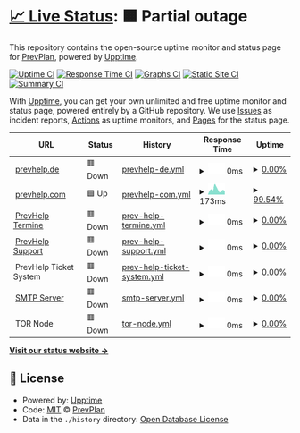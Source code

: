 # [📈 Live Status](https://status.prevhelp.de): <!--live status--> **🟧 Partial outage**

This repository contains the open-source uptime monitor and status page for [PrevPlan](https://ausbilder.org), powered by [Upptime](https://github.com/upptime/upptime).

[![Uptime CI](https://github.com/prevplan/prevhelp-status/workflows/Uptime%20CI/badge.svg)](https://github.com/prevplan/prevhelp-status/actions?query=workflow%3A%22Uptime+CI%22)
[![Response Time CI](https://github.com/prevplan/prevhelp-status/workflows/Response%20Time%20CI/badge.svg)](https://github.com/prevplan/prevhelp-status/actions?query=workflow%3A%22Response+Time+CI%22)
[![Graphs CI](https://github.com/prevplan/prevhelp-status/workflows/Graphs%20CI/badge.svg)](https://github.com/prevplan/prevhelp-status/actions?query=workflow%3A%22Graphs+CI%22)
[![Static Site CI](https://github.com/prevplan/prevhelp-status/workflows/Static%20Site%20CI/badge.svg)](https://github.com/prevplan/prevhelp-status/actions?query=workflow%3A%22Static+Site+CI%22)
[![Summary CI](https://github.com/prevplan/prevhelp-status/workflows/Summary%20CI/badge.svg)](https://github.com/prevplan/prevhelp-status/actions?query=workflow%3A%22Summary+CI%22)

With [Upptime](https://upptime.js.org), you can get your own unlimited and free uptime monitor and status page, powered entirely by a GitHub repository. We use [Issues](https://github.com/prevplan/prevhelp-status/issues) as incident reports, [Actions](https://github.com/prevplan/prevhelp-status/actions) as uptime monitors, and [Pages](https://status.prevhelp.de) for the status page.

<!--start: status pages-->
<!-- This summary is generated by Upptime (https://github.com/upptime/upptime) -->
<!-- Do not edit this manually, your changes will be overwritten -->
<!-- prettier-ignore -->
| URL | Status | History | Response Time | Uptime |
| --- | ------ | ------- | ------------- | ------ |
| <img alt="" src="https://icons.duckduckgo.com/ip3/prevhelp.de.ico" height="13"> [prevhelp.de](https://prevhelp.de) | 🟥 Down | [prevhelp-de.yml](https://github.com/prevplan/prevhelp-status/commits/HEAD/history/prevhelp-de.yml) | <details><summary><img alt="Response time graph" src="./graphs/prevhelp-de/response-time-week.png" height="20"> 0ms</summary><br><a href="https://status.prevhelp.de/history/prevhelp-de"><img alt="Response time 724" src="https://img.shields.io/endpoint?url=https%3A%2F%2Fraw.githubusercontent.com%2Fprevplan%2Fprevhelp-status%2FHEAD%2Fapi%2Fprevhelp-de%2Fresponse-time.json"></a><br><a href="https://status.prevhelp.de/history/prevhelp-de"><img alt="24-hour response time 0" src="https://img.shields.io/endpoint?url=https%3A%2F%2Fraw.githubusercontent.com%2Fprevplan%2Fprevhelp-status%2FHEAD%2Fapi%2Fprevhelp-de%2Fresponse-time-day.json"></a><br><a href="https://status.prevhelp.de/history/prevhelp-de"><img alt="7-day response time 0" src="https://img.shields.io/endpoint?url=https%3A%2F%2Fraw.githubusercontent.com%2Fprevplan%2Fprevhelp-status%2FHEAD%2Fapi%2Fprevhelp-de%2Fresponse-time-week.json"></a><br><a href="https://status.prevhelp.de/history/prevhelp-de"><img alt="30-day response time 0" src="https://img.shields.io/endpoint?url=https%3A%2F%2Fraw.githubusercontent.com%2Fprevplan%2Fprevhelp-status%2FHEAD%2Fapi%2Fprevhelp-de%2Fresponse-time-month.json"></a><br><a href="https://status.prevhelp.de/history/prevhelp-de"><img alt="1-year response time 0" src="https://img.shields.io/endpoint?url=https%3A%2F%2Fraw.githubusercontent.com%2Fprevplan%2Fprevhelp-status%2FHEAD%2Fapi%2Fprevhelp-de%2Fresponse-time-year.json"></a></details> | <details><summary><a href="https://status.prevhelp.de/history/prevhelp-de">0.00%</a></summary><a href="https://status.prevhelp.de/history/prevhelp-de"><img alt="All-time uptime 61.56%" src="https://img.shields.io/endpoint?url=https%3A%2F%2Fraw.githubusercontent.com%2Fprevplan%2Fprevhelp-status%2FHEAD%2Fapi%2Fprevhelp-de%2Fuptime.json"></a><br><a href="https://status.prevhelp.de/history/prevhelp-de"><img alt="24-hour uptime 0.00%" src="https://img.shields.io/endpoint?url=https%3A%2F%2Fraw.githubusercontent.com%2Fprevplan%2Fprevhelp-status%2FHEAD%2Fapi%2Fprevhelp-de%2Fuptime-day.json"></a><br><a href="https://status.prevhelp.de/history/prevhelp-de"><img alt="7-day uptime 0.00%" src="https://img.shields.io/endpoint?url=https%3A%2F%2Fraw.githubusercontent.com%2Fprevplan%2Fprevhelp-status%2FHEAD%2Fapi%2Fprevhelp-de%2Fuptime-week.json"></a><br><a href="https://status.prevhelp.de/history/prevhelp-de"><img alt="30-day uptime 0.00%" src="https://img.shields.io/endpoint?url=https%3A%2F%2Fraw.githubusercontent.com%2Fprevplan%2Fprevhelp-status%2FHEAD%2Fapi%2Fprevhelp-de%2Fuptime-month.json"></a><br><a href="https://status.prevhelp.de/history/prevhelp-de"><img alt="1-year uptime 0.00%" src="https://img.shields.io/endpoint?url=https%3A%2F%2Fraw.githubusercontent.com%2Fprevplan%2Fprevhelp-status%2FHEAD%2Fapi%2Fprevhelp-de%2Fuptime-year.json"></a></details>
| <img alt="" src="https://icons.duckduckgo.com/ip3/prevhelp.com.ico" height="13"> [prevhelp.com](https://prevhelp.com) | 🟩 Up | [prevhelp-com.yml](https://github.com/prevplan/prevhelp-status/commits/HEAD/history/prevhelp-com.yml) | <details><summary><img alt="Response time graph" src="./graphs/prevhelp-com/response-time-week.png" height="20"> 173ms</summary><br><a href="https://status.prevhelp.de/history/prevhelp-com"><img alt="Response time 406" src="https://img.shields.io/endpoint?url=https%3A%2F%2Fraw.githubusercontent.com%2Fprevplan%2Fprevhelp-status%2FHEAD%2Fapi%2Fprevhelp-com%2Fresponse-time.json"></a><br><a href="https://status.prevhelp.de/history/prevhelp-com"><img alt="24-hour response time 107" src="https://img.shields.io/endpoint?url=https%3A%2F%2Fraw.githubusercontent.com%2Fprevplan%2Fprevhelp-status%2FHEAD%2Fapi%2Fprevhelp-com%2Fresponse-time-day.json"></a><br><a href="https://status.prevhelp.de/history/prevhelp-com"><img alt="7-day response time 173" src="https://img.shields.io/endpoint?url=https%3A%2F%2Fraw.githubusercontent.com%2Fprevplan%2Fprevhelp-status%2FHEAD%2Fapi%2Fprevhelp-com%2Fresponse-time-week.json"></a><br><a href="https://status.prevhelp.de/history/prevhelp-com"><img alt="30-day response time 202" src="https://img.shields.io/endpoint?url=https%3A%2F%2Fraw.githubusercontent.com%2Fprevplan%2Fprevhelp-status%2FHEAD%2Fapi%2Fprevhelp-com%2Fresponse-time-month.json"></a><br><a href="https://status.prevhelp.de/history/prevhelp-com"><img alt="1-year response time 421" src="https://img.shields.io/endpoint?url=https%3A%2F%2Fraw.githubusercontent.com%2Fprevplan%2Fprevhelp-status%2FHEAD%2Fapi%2Fprevhelp-com%2Fresponse-time-year.json"></a></details> | <details><summary><a href="https://status.prevhelp.de/history/prevhelp-com">99.54%</a></summary><a href="https://status.prevhelp.de/history/prevhelp-com"><img alt="All-time uptime 99.80%" src="https://img.shields.io/endpoint?url=https%3A%2F%2Fraw.githubusercontent.com%2Fprevplan%2Fprevhelp-status%2FHEAD%2Fapi%2Fprevhelp-com%2Fuptime.json"></a><br><a href="https://status.prevhelp.de/history/prevhelp-com"><img alt="24-hour uptime 100.00%" src="https://img.shields.io/endpoint?url=https%3A%2F%2Fraw.githubusercontent.com%2Fprevplan%2Fprevhelp-status%2FHEAD%2Fapi%2Fprevhelp-com%2Fuptime-day.json"></a><br><a href="https://status.prevhelp.de/history/prevhelp-com"><img alt="7-day uptime 99.54%" src="https://img.shields.io/endpoint?url=https%3A%2F%2Fraw.githubusercontent.com%2Fprevplan%2Fprevhelp-status%2FHEAD%2Fapi%2Fprevhelp-com%2Fuptime-week.json"></a><br><a href="https://status.prevhelp.de/history/prevhelp-com"><img alt="30-day uptime 99.59%" src="https://img.shields.io/endpoint?url=https%3A%2F%2Fraw.githubusercontent.com%2Fprevplan%2Fprevhelp-status%2FHEAD%2Fapi%2Fprevhelp-com%2Fuptime-month.json"></a><br><a href="https://status.prevhelp.de/history/prevhelp-com"><img alt="1-year uptime 99.39%" src="https://img.shields.io/endpoint?url=https%3A%2F%2Fraw.githubusercontent.com%2Fprevplan%2Fprevhelp-status%2FHEAD%2Fapi%2Fprevhelp-com%2Fuptime-year.json"></a></details>
| <img alt="" src="https://icons.duckduckgo.com/ip3/termine.prevhelp.de.ico" height="13"> [PrevHelp Termine](https://termine.prevhelp.de) | 🟥 Down | [prev-help-termine.yml](https://github.com/prevplan/prevhelp-status/commits/HEAD/history/prev-help-termine.yml) | <details><summary><img alt="Response time graph" src="./graphs/prev-help-termine/response-time-week.png" height="20"> 0ms</summary><br><a href="https://status.prevhelp.de/history/prev-help-termine"><img alt="Response time 0" src="https://img.shields.io/endpoint?url=https%3A%2F%2Fraw.githubusercontent.com%2Fprevplan%2Fprevhelp-status%2FHEAD%2Fapi%2Fprev-help-termine%2Fresponse-time.json"></a><br><a href="https://status.prevhelp.de/history/prev-help-termine"><img alt="24-hour response time 0" src="https://img.shields.io/endpoint?url=https%3A%2F%2Fraw.githubusercontent.com%2Fprevplan%2Fprevhelp-status%2FHEAD%2Fapi%2Fprev-help-termine%2Fresponse-time-day.json"></a><br><a href="https://status.prevhelp.de/history/prev-help-termine"><img alt="7-day response time 0" src="https://img.shields.io/endpoint?url=https%3A%2F%2Fraw.githubusercontent.com%2Fprevplan%2Fprevhelp-status%2FHEAD%2Fapi%2Fprev-help-termine%2Fresponse-time-week.json"></a><br><a href="https://status.prevhelp.de/history/prev-help-termine"><img alt="30-day response time 0" src="https://img.shields.io/endpoint?url=https%3A%2F%2Fraw.githubusercontent.com%2Fprevplan%2Fprevhelp-status%2FHEAD%2Fapi%2Fprev-help-termine%2Fresponse-time-month.json"></a><br><a href="https://status.prevhelp.de/history/prev-help-termine"><img alt="1-year response time 0" src="https://img.shields.io/endpoint?url=https%3A%2F%2Fraw.githubusercontent.com%2Fprevplan%2Fprevhelp-status%2FHEAD%2Fapi%2Fprev-help-termine%2Fresponse-time-year.json"></a></details> | <details><summary><a href="https://status.prevhelp.de/history/prev-help-termine">0.00%</a></summary><a href="https://status.prevhelp.de/history/prev-help-termine"><img alt="All-time uptime 35.08%" src="https://img.shields.io/endpoint?url=https%3A%2F%2Fraw.githubusercontent.com%2Fprevplan%2Fprevhelp-status%2FHEAD%2Fapi%2Fprev-help-termine%2Fuptime.json"></a><br><a href="https://status.prevhelp.de/history/prev-help-termine"><img alt="24-hour uptime 0.00%" src="https://img.shields.io/endpoint?url=https%3A%2F%2Fraw.githubusercontent.com%2Fprevplan%2Fprevhelp-status%2FHEAD%2Fapi%2Fprev-help-termine%2Fuptime-day.json"></a><br><a href="https://status.prevhelp.de/history/prev-help-termine"><img alt="7-day uptime 0.00%" src="https://img.shields.io/endpoint?url=https%3A%2F%2Fraw.githubusercontent.com%2Fprevplan%2Fprevhelp-status%2FHEAD%2Fapi%2Fprev-help-termine%2Fuptime-week.json"></a><br><a href="https://status.prevhelp.de/history/prev-help-termine"><img alt="30-day uptime 0.00%" src="https://img.shields.io/endpoint?url=https%3A%2F%2Fraw.githubusercontent.com%2Fprevplan%2Fprevhelp-status%2FHEAD%2Fapi%2Fprev-help-termine%2Fuptime-month.json"></a><br><a href="https://status.prevhelp.de/history/prev-help-termine"><img alt="1-year uptime 0.00%" src="https://img.shields.io/endpoint?url=https%3A%2F%2Fraw.githubusercontent.com%2Fprevplan%2Fprevhelp-status%2FHEAD%2Fapi%2Fprev-help-termine%2Fuptime-year.json"></a></details>
| <img alt="" src="https://icons.duckduckgo.com/ip3/support.prevhelp.de.ico" height="13"> [PrevHelp Support](https://support.prevhelp.de) | 🟥 Down | [prev-help-support.yml](https://github.com/prevplan/prevhelp-status/commits/HEAD/history/prev-help-support.yml) | <details><summary><img alt="Response time graph" src="./graphs/prev-help-support/response-time-week.png" height="20"> 0ms</summary><br><a href="https://status.prevhelp.de/history/prev-help-support"><img alt="Response time 0" src="https://img.shields.io/endpoint?url=https%3A%2F%2Fraw.githubusercontent.com%2Fprevplan%2Fprevhelp-status%2FHEAD%2Fapi%2Fprev-help-support%2Fresponse-time.json"></a><br><a href="https://status.prevhelp.de/history/prev-help-support"><img alt="24-hour response time 0" src="https://img.shields.io/endpoint?url=https%3A%2F%2Fraw.githubusercontent.com%2Fprevplan%2Fprevhelp-status%2FHEAD%2Fapi%2Fprev-help-support%2Fresponse-time-day.json"></a><br><a href="https://status.prevhelp.de/history/prev-help-support"><img alt="7-day response time 0" src="https://img.shields.io/endpoint?url=https%3A%2F%2Fraw.githubusercontent.com%2Fprevplan%2Fprevhelp-status%2FHEAD%2Fapi%2Fprev-help-support%2Fresponse-time-week.json"></a><br><a href="https://status.prevhelp.de/history/prev-help-support"><img alt="30-day response time 0" src="https://img.shields.io/endpoint?url=https%3A%2F%2Fraw.githubusercontent.com%2Fprevplan%2Fprevhelp-status%2FHEAD%2Fapi%2Fprev-help-support%2Fresponse-time-month.json"></a><br><a href="https://status.prevhelp.de/history/prev-help-support"><img alt="1-year response time 0" src="https://img.shields.io/endpoint?url=https%3A%2F%2Fraw.githubusercontent.com%2Fprevplan%2Fprevhelp-status%2FHEAD%2Fapi%2Fprev-help-support%2Fresponse-time-year.json"></a></details> | <details><summary><a href="https://status.prevhelp.de/history/prev-help-support">0.00%</a></summary><a href="https://status.prevhelp.de/history/prev-help-support"><img alt="All-time uptime 36.78%" src="https://img.shields.io/endpoint?url=https%3A%2F%2Fraw.githubusercontent.com%2Fprevplan%2Fprevhelp-status%2FHEAD%2Fapi%2Fprev-help-support%2Fuptime.json"></a><br><a href="https://status.prevhelp.de/history/prev-help-support"><img alt="24-hour uptime 0.00%" src="https://img.shields.io/endpoint?url=https%3A%2F%2Fraw.githubusercontent.com%2Fprevplan%2Fprevhelp-status%2FHEAD%2Fapi%2Fprev-help-support%2Fuptime-day.json"></a><br><a href="https://status.prevhelp.de/history/prev-help-support"><img alt="7-day uptime 0.00%" src="https://img.shields.io/endpoint?url=https%3A%2F%2Fraw.githubusercontent.com%2Fprevplan%2Fprevhelp-status%2FHEAD%2Fapi%2Fprev-help-support%2Fuptime-week.json"></a><br><a href="https://status.prevhelp.de/history/prev-help-support"><img alt="30-day uptime 0.00%" src="https://img.shields.io/endpoint?url=https%3A%2F%2Fraw.githubusercontent.com%2Fprevplan%2Fprevhelp-status%2FHEAD%2Fapi%2Fprev-help-support%2Fuptime-month.json"></a><br><a href="https://status.prevhelp.de/history/prev-help-support"><img alt="1-year uptime 0.00%" src="https://img.shields.io/endpoint?url=https%3A%2F%2Fraw.githubusercontent.com%2Fprevplan%2Fprevhelp-status%2FHEAD%2Fapi%2Fprev-help-support%2Fuptime-year.json"></a></details>
| <img alt="" src="https://icons.duckduckgo.com/ip3/support.prevhelp.de.ico" height="13"> PrevHelp Ticket System | 🟥 Down | [prev-help-ticket-system.yml](https://github.com/prevplan/prevhelp-status/commits/HEAD/history/prev-help-ticket-system.yml) | <details><summary><img alt="Response time graph" src="./graphs/prev-help-ticket-system/response-time-week.png" height="20"> 0ms</summary><br><a href="https://status.prevhelp.de/history/prev-help-ticket-system"><img alt="Response time 0" src="https://img.shields.io/endpoint?url=https%3A%2F%2Fraw.githubusercontent.com%2Fprevplan%2Fprevhelp-status%2FHEAD%2Fapi%2Fprev-help-ticket-system%2Fresponse-time.json"></a><br><a href="https://status.prevhelp.de/history/prev-help-ticket-system"><img alt="24-hour response time 0" src="https://img.shields.io/endpoint?url=https%3A%2F%2Fraw.githubusercontent.com%2Fprevplan%2Fprevhelp-status%2FHEAD%2Fapi%2Fprev-help-ticket-system%2Fresponse-time-day.json"></a><br><a href="https://status.prevhelp.de/history/prev-help-ticket-system"><img alt="7-day response time 0" src="https://img.shields.io/endpoint?url=https%3A%2F%2Fraw.githubusercontent.com%2Fprevplan%2Fprevhelp-status%2FHEAD%2Fapi%2Fprev-help-ticket-system%2Fresponse-time-week.json"></a><br><a href="https://status.prevhelp.de/history/prev-help-ticket-system"><img alt="30-day response time 0" src="https://img.shields.io/endpoint?url=https%3A%2F%2Fraw.githubusercontent.com%2Fprevplan%2Fprevhelp-status%2FHEAD%2Fapi%2Fprev-help-ticket-system%2Fresponse-time-month.json"></a><br><a href="https://status.prevhelp.de/history/prev-help-ticket-system"><img alt="1-year response time 0" src="https://img.shields.io/endpoint?url=https%3A%2F%2Fraw.githubusercontent.com%2Fprevplan%2Fprevhelp-status%2FHEAD%2Fapi%2Fprev-help-ticket-system%2Fresponse-time-year.json"></a></details> | <details><summary><a href="https://status.prevhelp.de/history/prev-help-ticket-system">0.00%</a></summary><a href="https://status.prevhelp.de/history/prev-help-ticket-system"><img alt="All-time uptime 33.27%" src="https://img.shields.io/endpoint?url=https%3A%2F%2Fraw.githubusercontent.com%2Fprevplan%2Fprevhelp-status%2FHEAD%2Fapi%2Fprev-help-ticket-system%2Fuptime.json"></a><br><a href="https://status.prevhelp.de/history/prev-help-ticket-system"><img alt="24-hour uptime 0.00%" src="https://img.shields.io/endpoint?url=https%3A%2F%2Fraw.githubusercontent.com%2Fprevplan%2Fprevhelp-status%2FHEAD%2Fapi%2Fprev-help-ticket-system%2Fuptime-day.json"></a><br><a href="https://status.prevhelp.de/history/prev-help-ticket-system"><img alt="7-day uptime 0.00%" src="https://img.shields.io/endpoint?url=https%3A%2F%2Fraw.githubusercontent.com%2Fprevplan%2Fprevhelp-status%2FHEAD%2Fapi%2Fprev-help-ticket-system%2Fuptime-week.json"></a><br><a href="https://status.prevhelp.de/history/prev-help-ticket-system"><img alt="30-day uptime 0.00%" src="https://img.shields.io/endpoint?url=https%3A%2F%2Fraw.githubusercontent.com%2Fprevplan%2Fprevhelp-status%2FHEAD%2Fapi%2Fprev-help-ticket-system%2Fuptime-month.json"></a><br><a href="https://status.prevhelp.de/history/prev-help-ticket-system"><img alt="1-year uptime 0.00%" src="https://img.shields.io/endpoint?url=https%3A%2F%2Fraw.githubusercontent.com%2Fprevplan%2Fprevhelp-status%2FHEAD%2Fapi%2Fprev-help-ticket-system%2Fuptime-year.json"></a></details>
| <img alt="" src="https://icons.duckduckgo.com/ip3/null.ico" height="13"> [SMTP Server](mail.prevmail.de) | 🟥 Down | [smtp-server.yml](https://github.com/prevplan/prevhelp-status/commits/HEAD/history/smtp-server.yml) | <details><summary><img alt="Response time graph" src="./graphs/smtp-server/response-time-week.png" height="20"> 0ms</summary><br><a href="https://status.prevhelp.de/history/smtp-server"><img alt="Response time 0" src="https://img.shields.io/endpoint?url=https%3A%2F%2Fraw.githubusercontent.com%2Fprevplan%2Fprevhelp-status%2FHEAD%2Fapi%2Fsmtp-server%2Fresponse-time.json"></a><br><a href="https://status.prevhelp.de/history/smtp-server"><img alt="24-hour response time 0" src="https://img.shields.io/endpoint?url=https%3A%2F%2Fraw.githubusercontent.com%2Fprevplan%2Fprevhelp-status%2FHEAD%2Fapi%2Fsmtp-server%2Fresponse-time-day.json"></a><br><a href="https://status.prevhelp.de/history/smtp-server"><img alt="7-day response time 0" src="https://img.shields.io/endpoint?url=https%3A%2F%2Fraw.githubusercontent.com%2Fprevplan%2Fprevhelp-status%2FHEAD%2Fapi%2Fsmtp-server%2Fresponse-time-week.json"></a><br><a href="https://status.prevhelp.de/history/smtp-server"><img alt="30-day response time 0" src="https://img.shields.io/endpoint?url=https%3A%2F%2Fraw.githubusercontent.com%2Fprevplan%2Fprevhelp-status%2FHEAD%2Fapi%2Fsmtp-server%2Fresponse-time-month.json"></a><br><a href="https://status.prevhelp.de/history/smtp-server"><img alt="1-year response time 0" src="https://img.shields.io/endpoint?url=https%3A%2F%2Fraw.githubusercontent.com%2Fprevplan%2Fprevhelp-status%2FHEAD%2Fapi%2Fsmtp-server%2Fresponse-time-year.json"></a></details> | <details><summary><a href="https://status.prevhelp.de/history/smtp-server">0.00%</a></summary><a href="https://status.prevhelp.de/history/smtp-server"><img alt="All-time uptime 36.82%" src="https://img.shields.io/endpoint?url=https%3A%2F%2Fraw.githubusercontent.com%2Fprevplan%2Fprevhelp-status%2FHEAD%2Fapi%2Fsmtp-server%2Fuptime.json"></a><br><a href="https://status.prevhelp.de/history/smtp-server"><img alt="24-hour uptime 0.00%" src="https://img.shields.io/endpoint?url=https%3A%2F%2Fraw.githubusercontent.com%2Fprevplan%2Fprevhelp-status%2FHEAD%2Fapi%2Fsmtp-server%2Fuptime-day.json"></a><br><a href="https://status.prevhelp.de/history/smtp-server"><img alt="7-day uptime 0.00%" src="https://img.shields.io/endpoint?url=https%3A%2F%2Fraw.githubusercontent.com%2Fprevplan%2Fprevhelp-status%2FHEAD%2Fapi%2Fsmtp-server%2Fuptime-week.json"></a><br><a href="https://status.prevhelp.de/history/smtp-server"><img alt="30-day uptime 0.00%" src="https://img.shields.io/endpoint?url=https%3A%2F%2Fraw.githubusercontent.com%2Fprevplan%2Fprevhelp-status%2FHEAD%2Fapi%2Fsmtp-server%2Fuptime-month.json"></a><br><a href="https://status.prevhelp.de/history/smtp-server"><img alt="1-year uptime 0.00%" src="https://img.shields.io/endpoint?url=https%3A%2F%2Fraw.githubusercontent.com%2Fprevplan%2Fprevhelp-status%2FHEAD%2Fapi%2Fsmtp-server%2Fuptime-year.json"></a></details>
| <img alt="" src="https://icons.duckduckgo.com/ip3/null.ico" height="13"> TOR Node | 🟥 Down | [tor-node.yml](https://github.com/prevplan/prevhelp-status/commits/HEAD/history/tor-node.yml) | <details><summary><img alt="Response time graph" src="./graphs/tor-node/response-time-week.png" height="20"> 0ms</summary><br><a href="https://status.prevhelp.de/history/tor-node"><img alt="Response time 277" src="https://img.shields.io/endpoint?url=https%3A%2F%2Fraw.githubusercontent.com%2Fprevplan%2Fprevhelp-status%2FHEAD%2Fapi%2Ftor-node%2Fresponse-time.json"></a><br><a href="https://status.prevhelp.de/history/tor-node"><img alt="24-hour response time 0" src="https://img.shields.io/endpoint?url=https%3A%2F%2Fraw.githubusercontent.com%2Fprevplan%2Fprevhelp-status%2FHEAD%2Fapi%2Ftor-node%2Fresponse-time-day.json"></a><br><a href="https://status.prevhelp.de/history/tor-node"><img alt="7-day response time 0" src="https://img.shields.io/endpoint?url=https%3A%2F%2Fraw.githubusercontent.com%2Fprevplan%2Fprevhelp-status%2FHEAD%2Fapi%2Ftor-node%2Fresponse-time-week.json"></a><br><a href="https://status.prevhelp.de/history/tor-node"><img alt="30-day response time 0" src="https://img.shields.io/endpoint?url=https%3A%2F%2Fraw.githubusercontent.com%2Fprevplan%2Fprevhelp-status%2FHEAD%2Fapi%2Ftor-node%2Fresponse-time-month.json"></a><br><a href="https://status.prevhelp.de/history/tor-node"><img alt="1-year response time 0" src="https://img.shields.io/endpoint?url=https%3A%2F%2Fraw.githubusercontent.com%2Fprevplan%2Fprevhelp-status%2FHEAD%2Fapi%2Ftor-node%2Fresponse-time-year.json"></a></details> | <details><summary><a href="https://status.prevhelp.de/history/tor-node">0.00%</a></summary><a href="https://status.prevhelp.de/history/tor-node"><img alt="All-time uptime 52.91%" src="https://img.shields.io/endpoint?url=https%3A%2F%2Fraw.githubusercontent.com%2Fprevplan%2Fprevhelp-status%2FHEAD%2Fapi%2Ftor-node%2Fuptime.json"></a><br><a href="https://status.prevhelp.de/history/tor-node"><img alt="24-hour uptime 0.00%" src="https://img.shields.io/endpoint?url=https%3A%2F%2Fraw.githubusercontent.com%2Fprevplan%2Fprevhelp-status%2FHEAD%2Fapi%2Ftor-node%2Fuptime-day.json"></a><br><a href="https://status.prevhelp.de/history/tor-node"><img alt="7-day uptime 0.00%" src="https://img.shields.io/endpoint?url=https%3A%2F%2Fraw.githubusercontent.com%2Fprevplan%2Fprevhelp-status%2FHEAD%2Fapi%2Ftor-node%2Fuptime-week.json"></a><br><a href="https://status.prevhelp.de/history/tor-node"><img alt="30-day uptime 0.00%" src="https://img.shields.io/endpoint?url=https%3A%2F%2Fraw.githubusercontent.com%2Fprevplan%2Fprevhelp-status%2FHEAD%2Fapi%2Ftor-node%2Fuptime-month.json"></a><br><a href="https://status.prevhelp.de/history/tor-node"><img alt="1-year uptime 0.00%" src="https://img.shields.io/endpoint?url=https%3A%2F%2Fraw.githubusercontent.com%2Fprevplan%2Fprevhelp-status%2FHEAD%2Fapi%2Ftor-node%2Fuptime-year.json"></a></details>

<!--end: status pages-->

[**Visit our status website →**](https://status.prevhelp.de)

## 📄 License

- Powered by: [Upptime](https://github.com/upptime/upptime)
- Code: [MIT](./LICENSE) © [PrevPlan](https://ausbilder.org)
- Data in the `./history` directory: [Open Database License](https://opendatacommons.org/licenses/odbl/1-0/)
